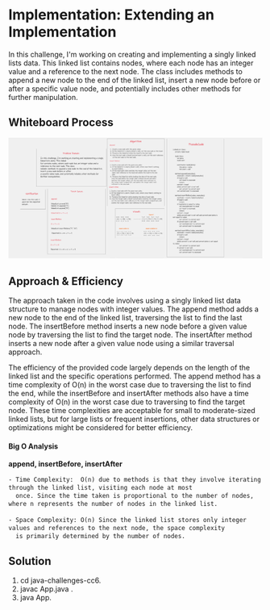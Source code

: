 
# Implementation: Extending an Implementation
In this challenge, I'm working on creating and implementing a singly linked lists data. This linked 
list contains nodes, where each node has an integer value and a reference to the next node. The class
includes methods to append a new node to the end of the linked list, insert a new node before or after 
a specific value node, and potentially includes other methods for further manipulation.

## Whiteboard Process
![White Board](./app/src/main/resources/cc6whiteboard.png)


## Approach & Efficiency

The approach taken in the code involves using a singly linked list data structure to manage nodes with 
integer values. The append method adds a new node to the end of the linked list, traversing the list to
find the last node. The insertBefore method inserts a new node before a given value node by traversing the 
list to find the target node. The insertAfter method inserts a new node after a given value node using a similar
traversal approach. 

The efficiency of the provided code largely depends on the length of the linked list and the specific operations
performed. The append method has a time complexity of O(n) in the worst case due to traversing the list to find the
end, while the insertBefore and insertAfter methods also have a time complexity of O(n) in the worst case due to 
traversing to find the target node. These time complexities are acceptable for small to moderate-sized linked lists, 
but for large lists or frequent insertions, other data structures or optimizations might be considered for better efficiency.

#### **Big O Analysis**
  
  **append, insertBefore, insertAfter**

    - Time Complexity:  O(n) due to methods is that they involve iterating through the linked list, visiting each node at most 
      once. Since the time taken is proportional to the number of nodes, where n represents the number of nodes in the linked list.
        
    - Space Complexity: O(n) Since the linked list stores only integer values and references to the next node, the space complexity
      is primarily determined by the number of nodes. 
     

   


## Solution

   1. cd java-challenges-cc6.
   2. javac App.java .
   3. java App. 

